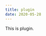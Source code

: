 ```yaml
---
title: plugin
date: 2020-05-28
---
```


This is plugin.

<RecoDemo :collapse="true">
  <template slot="code-template">
    <<< @/.vuepress/components/Xuan.vue?template
  </template>
  <template slot="code-script">
    <<< @/.vuepress/components/Xuan.vue?script
  </template>
  <template slot="code-style">
    <<< @/.vuepress/components/Xuan.vue?style
  </template>
</RecoDemo>
